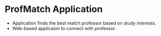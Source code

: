 # ProfMatch Application

- Application finds the best match professor based on study interests.
- Web-based applicaion to connect with professor.
